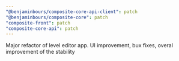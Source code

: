 ```yaml
---
"@benjaminbours/composite-core-api-client": patch
"@benjaminbours/composite-core": patch
"composite-front": patch
"composite-core-api": patch
---
```


Major refactor of level editor app. UI improvement, bux fixes, overal improvement of the stability
